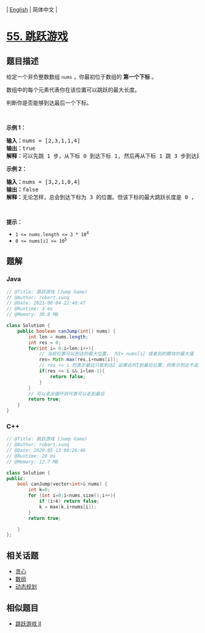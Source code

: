 
| [English](README_EN.md) | 简体中文 |

# [55. 跳跃游戏](https://leetcode.cn//problems/jump-game/)

## 题目描述

<p>给定一个非负整数数组 <code>nums</code> ，你最初位于数组的 <strong>第一个下标</strong> 。</p>

<p>数组中的每个元素代表你在该位置可以跳跃的最大长度。</p>

<p>判断你是否能够到达最后一个下标。</p>

<p> </p>

<p><strong>示例 1：</strong></p>

<pre>
<strong>输入：</strong>nums = [2,3,1,1,4]
<strong>输出：</strong>true
<strong>解释：</strong>可以先跳 1 步，从下标 0 到达下标 1, 然后再从下标 1 跳 3 步到达最后一个下标。
</pre>

<p><strong>示例 2：</strong></p>

<pre>
<strong>输入：</strong>nums = [3,2,1,0,4]
<strong>输出：</strong>false
<strong>解释：</strong>无论怎样，总会到达下标为 3 的位置。但该下标的最大跳跃长度是 0 ， 所以永远不可能到达最后一个下标。
</pre>

<p> </p>

<p><strong>提示：</strong></p>

<ul>
	<li><code>1 <= nums.length <= 3 * 10<sup>4</sup></code></li>
	<li><code>0 <= nums[i] <= 10<sup>5</sup></code></li>
</ul>


## 题解


### Java

```Java
// @Title: 跳跃游戏 (Jump Game)
// @Author: robert.sunq
// @Date: 2021-06-04 22:40:47
// @Runtime: 3 ms
// @Memory: 39.8 MB

class Solution {
    public boolean canJump(int[] nums) {
        int len = nums.length;
        int res = 0;
        for(int i= 0;i<len;i++){
            // 当前位置可以到达的最大位置， 为I+ nums[i] 或者别的模块的最大值
            res= Math.max(res,i+nums[i]);
            // res <= i 则表示最远只能到达I 如果此时I到最后位置，则表示到达不返回false  
            if(res <= i && i<len-1){
                return false;
            }
        }
        // 可以走出循环则代表可以走到最后
        return true;
    }
}
```



### C++

```C++
// @Title: 跳跃游戏 (Jump Game)
// @Author: robert.sunq
// @Date: 2020-05-13 00:26:46
// @Runtime: 20 ms
// @Memory: 12.7 MB

class Solution {
public:
    bool canJump(vector<int>& nums) {
        int k=0;
        for (int i=0;i<nums.size();i++){
            if (i>k) return false;
            k = max(k,i+nums[i]);
        }
        return true;

    }
};
```



## 相关话题

- [贪心](https://leetcode.cn//tag/greedy)
- [数组](https://leetcode.cn//tag/array)
- [动态规划](https://leetcode.cn//tag/dynamic-programming)

## 相似题目


- [跳跃游戏 II](../jump-game-ii/README.md)
